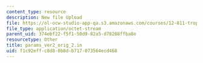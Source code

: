```yaml
---
content_type: resource
description: New file Upload
file: https://ol-ocw-studio-app-qa.s3.amazonaws.com/courses/12-811-tropical-meteorology-spring-2011/f1c92effc8d80b8db717073564ecd468_params_ver2_orig_2.in
file_type: application/octet-stream
parent_uid: 374ebf22-f5f1-50d9-82a5-d78288ffba8e
resourcetype: Other
title: params_ver2_orig_2.in
uid: f1c92eff-c8d8-0b8d-b717-073564ecd468
---
```

